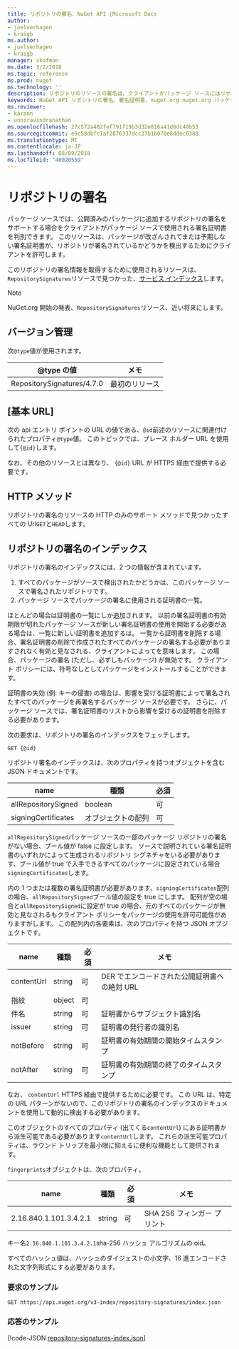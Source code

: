 ```yaml
---
title: リポジトリの署名、NuGet API |Microsoft Docs
author:
- joelverhagen
- kraigb
ms.author:
- joelverhagen
- kraigb
manager: skofman
ms.date: 3/2/2018
ms.topic: reference
ms.prod: nuget
ms.technology: ''
description: リポジトリのリソースの署名は、クライアントがパッケージ ソースにはリポジトリの署名機能をご案内できます。
keywords: NuGet API リポジトリの署名、署名証明書、nuget.org nuget.org パッケージへの署名
ms.reviewer:
- karann
- unniravindranathan
ms.openlocfilehash: 27c572a482fef791f19b3d32e816a41d8dc40b53
ms.sourcegitcommit: e9c58dbfc1af2876337dcc37b1b070e8ddec0388
ms.translationtype: MT
ms.contentlocale: ja-JP
ms.lasthandoff: 08/09/2018
ms.locfileid: "40020559"
---
```

# <a name="repository-signatures"></a>リポジトリの署名

パッケージ ソースでは、公開済みのパッケージに追加するリポジトリの署名をサポートする場合をクライアントがパッケージ ソースで使用される署名証明書を判別できます。 このリソースは、パッケージが改ざんされてまたは予期しない署名証明書が、リポジトリが署名されているかどうかを検出するためにクライアントを許可します。

このリポジトリの署名情報を取得するために使用されるリソースは、`RepositorySignatures`リソースで見つかった、[サービス インデックス](service-index.md)します。

> [!Note]
> NuGet.org 開始の発表、`RepositorySignatures`リソース、近い将来にします。

## <a name="versioning"></a>バージョン管理

次`@type`値が使用されます。

@type の値                | メモ
-------------------------- | -----
RepositorySignatures/4.7.0 | 最初のリリース

## <a name="base-url"></a>[基本 URL]

次の api エントリ ポイントの URL の値である、`@id`前述のリソースに関連付けられたプロパティ`@type`値。 このトピックでは、プレース ホルダー URL を使用して`{@id}`します。

なお、その他のリソースとは異なり、 `{@id}` URL が HTTPS 経由で提供する必要です。

## <a name="http-methods"></a>HTTP メソッド

リポジトリの署名のリソースの HTTP のみのサポート メソッドで見つかったすべての Url`GET`と`HEAD`します。

## <a name="repository-signatures-index"></a>リポジトリの署名のインデックス

リポジトリの署名のインデックスには、2 つの情報が含まれています。

1. すべてのパッケージがソースで検出されたかどうかは、このパッケージ ソースで署名されたリポジトリです。
1. パッケージ ソースでパッケージの署名に使用される証明書の一覧。

ほとんどの場合は証明書の一覧にしか追加されます。 以前の署名証明書の有効期限が切れたパッケージ ソースが新しい署名証明書の使用を開始する必要がある場合は、一覧に新しい証明書を追加するは。 一覧から証明書を削除する場合、署名証明書の削除で作成されたすべてのパッケージの署名する必要がありますされなく有効と見なされる、クライアントによってを意味します。 この場合、パッケージの署名 (ただし、必ずしもパッケージ) が無効です。 クライアント ポリシーには、符号なしとしてパッケージをインストールすることができます。

証明書の失効 (例: キーの侵害) の場合は、影響を受ける証明書によって署名されたすべてのパッケージを再署名するパッケージ ソースが必要です。 さらに、パッケージ ソースでは、署名証明書のリストから影響を受けるの証明書を削除する必要があります。

次の要求は、リポジトリの署名のインデックスをフェッチします。

    GET {@id}

リポジトリ署名のインデックスは、次のプロパティを持つオブジェクトを含む JSON ドキュメントです。

name                | 種類             | 必須
------------------- | ---------------- | --------
allRepositorySigned | boolean          | 可
signingCertificates | オブジェクトの配列 | 可

`allRepositorySigned`パッケージ ソースの一部のパッケージ リポジトリの署名がない場合、ブール値が false に設定します。 ソースで説明されている署名証明書のいずれかによって生成されるリポジトリ シグネチャをいる必要があります、ブール値が true で入手できるすべてのパッケージに設定されている場合`signingCertificates`します。

内の 1 つまたは複数の署名証明書が必要があります、`signingCertificates`配列の場合、`allRepositorySigned`ブール値の設定を true にします。 配列が空の場合と`allRepositorySigned`に設定が true の場合、元のすべてのパッケージが無効と見なされるもクライアント ポリシーをパッケージの使用を許可可能性がありますがします。 この配列内の各要素は、次のプロパティを持つ JSON オブジェクトです。

name         | 種類   | 必須 | メモ
------------ | ------ | -------- | -----
contentUrl   | string | 可      | DER でエンコードされた公開証明書への絶対 URL
指紋 | object | 可      |
件名      | string | 可      | 証明書からサブジェクト識別名
issuer       | string | 可      | 証明書の発行者の識別名
notBefore    | string | 可      | 証明書の有効期間の開始タイムスタンプ
notAfter     | string | 可      | 証明書の有効期間の終了のタイムスタンプ

なお、 `contentUrl` HTTPS 経由で提供するために必要です。 この URL は、特定の URL パターンがないので、このリポジトリの署名のインデックスのドキュメントを使用して動的に検出する必要があります。 

このオブジェクトのすべてのプロパティ (出てくる`contentUrl`) にある証明書から派生可能である必要があります`contentUrl`します。
これらの派生可能プロパティは、ラウンド トリップを最小限に抑えるに便利な機能として提供されます。

`fingerprints`オブジェクトは、次のプロパティ。

name                   | 種類   | 必須 | メモ
---------------------- | ------ | -------- | -----
2.16.840.1.101.3.4.2.1 | string | 可      | SHA 256 フィンガー プリント

キー名`2.16.840.1.101.3.4.2.1`sha-256 ハッシュ アルゴリズムの oid。

すべてのハッシュ値は、ハッシュのダイジェストの小文字、16 進エンコードされた文字列形式にする必要があります。

### <a name="sample-request"></a>要求のサンプル

    GET https://api.nuget.org/v3-index/repository-signatures/index.json

### <a name="sample-response"></a>応答のサンプル

[!code-JSON [repository-signatures-index.json](./_data/repository-signatures-index.json)]
